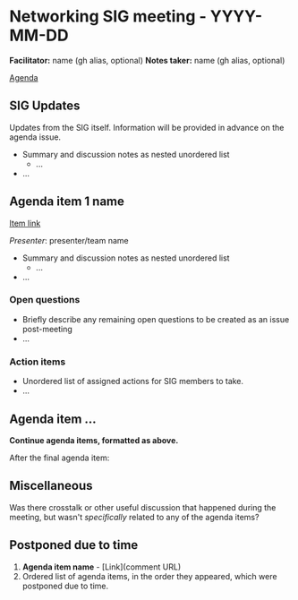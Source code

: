 # Networking SIG  meeting - YYYY-MM-DD

**Facilitator:** name (gh alias, optional)
**Notes taker:** name (gh alias, optional)

[Agenda](AGENDA_ISSUE_#)

## SIG Updates

Updates from the SIG itself. Information will be provided in advance on the agenda issue.

* Summary and discussion notes as nested unordered list
  * ...
* ...

## Agenda item 1 name

[Item link](AGENDA_ISSUE_#_COMMENT)

*Presenter*: presenter/team name

* Summary and discussion notes as nested unordered list
  * ...
* ...

### Open questions

* Briefly describe any remaining open questions to be created as an issue post-meeting
* ...

### Action items

* Unordered list of assigned actions for SIG members to take.
* ...

## Agenda item ...

**Continue agenda items, formatted as above.**

After the final agenda item:

## Miscellaneous

Was there crosstalk or other useful discussion that happened during the meeting, but wasn't _specifically_ related to any of the agenda items?

## Postponed due to time

1. **Agenda item name** - [Link](comment URL)
2. Ordered list of agenda items, in the order they appeared, which were postponed due to time.

